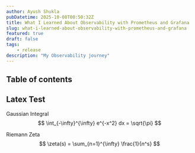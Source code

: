 ```yaml
--- 
author: Ayush Shukla
pubDatetime: 2025-10-08T00:50:32Z
title: What I Learned About Observability with Prometheus and Grafana
slug: what-i-learned-about-observability-with-prometheus-and-grafana
featured: true 
draft: false
tags:
    - release
description: "My Observability journey"
--- 
```


## Table of contents

## Latex Test 

Gaussian Integral 
$$ \int_{-\infty}^{\infty} e^{-x^2} dx = \sqrt{\pi} $$

Riemann Zeta 
$$ \zeta(s) = \sum_{n=1}^{\infty} \frac{1}{n^s} $$
